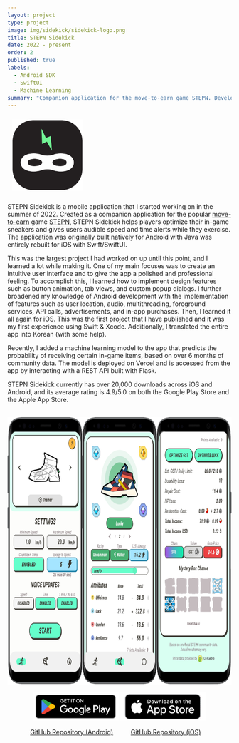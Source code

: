 ```yaml
---
layout: project
type: project
image: img/sidekick/sidekick-logo.png
title: STEPN Sidekick
date: 2022 - present
order: 2
published: true
labels:
  - Android SDK
  - SwiftUI
  - Machine Learning
summary: "Companion application for the move-to-earn game STEPN. Developed natively for both Android and iOS."
---
```


<img width="160px" class="rounded float-end" vspace="10px" hspace="10px" src="../img/sidekick/curvy-logo.png" alt="STEPN Sidekick Logo">

STEPN Sidekick is a mobile application that I started working on in the summer of 2022. Created as a companion application for the popular <a href="https://time.com/6207679/move-to-earn-apps-crypto-fitness/" target="_blank">move-to-earn</a> game <a href="https://stepn.com" target="_blank">STEPN</a>, STEPN Sidekick helps players optimize their in-game sneakers and gives users audible speed and time alerts while they exercise. The application was originally built natively for Android with Java was entirely rebuilt for iOS with Swift/SwiftUI.

This was the largest project I had worked on up until this point, and I learned a lot while making it. One of my main focuses was to create an intuitive user interface and to give the app a polished and professional feeling. To accomplish this, I learned how to implement design features such as button animation, tab views, and custom popup dialogs. I further broadened my knowledge of Android development with the implementation of features such as user location, audio, multithreading, foreground services, API calls, advertisements, and in-app purchases. Then, I learned it all again for iOS. This was the first project that I have published and it was my first experience using Swift & Xcode. Additionally, I translated the entire app into Korean (with some help).

Recently, I added a machine learning model to the app that predicts the probability of receiving certain in-game items, based on over 6 months of community data. The model is deployed on Vercel and is accessed from the app by interacting with a REST API built with Flask.

STEPN Sidekick currently has over 20,000 downloads across iOS and Android, and its average rating is 4.9/5.0 on both the Google Play Store and the Apple App Store.
<br><br>

<p style="text-align:center;">
  <img height="600px" src="../img/sidekick/sidekick-screenshot.png" alt="STEPN Sidekick Screenshots">
</p>

<p style="text-align:center;">
  <a href="https://play.google.com/store/apps/details?id=stepn.sidekick.stepnsidekick" target="_blank">
    <img height="64px" src="../img/sidekick/google-play-badge.png" alt="Google Play Link" /></a>
  <a href="https://apps.apple.com/app/stepn-sidekick/id1643388378?platform=iphone" target="_blank">
    <img height="64px" src="../img/sidekick/app-store-badge.png" alt="App Store Link" /></a>
</p>

<p style="text-align:center;">
  <a href="https://github.com/robertgodfrey/STEPN-Sidekick" target="_blank">GitHub Repository (Android)</a>
  &emsp; &emsp;
  <a href="https://github.com/robertgodfrey/STEPN-Sidekick-iOS" target="_blank">GitHub Repository (iOS)</a> &emsp;
</p>
